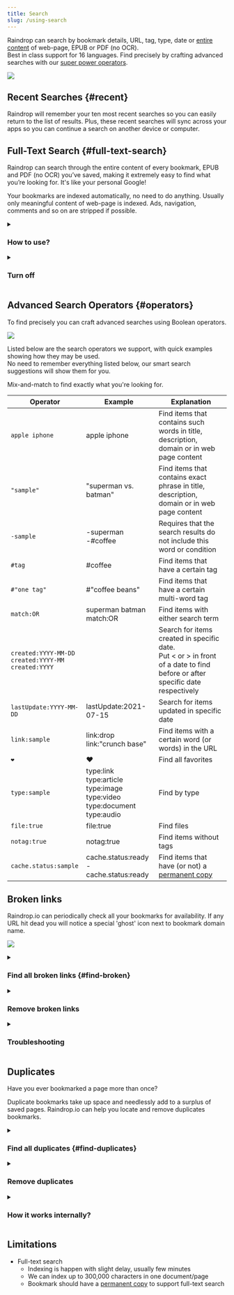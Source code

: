 ```yaml
---
title: Search
slug: /using-search
---
```

Raindrop can search by bookmark details, URL, tag, type, date or [entire content](#full-text-search) of web-page, EPUB or PDF (no OCR).   
Best in class support for 16 languages. Find precisely by crafting advanced searches with our [super power operators](#operators).

![](intro.png)

## Recent Searches {#recent}
Raindrop will remember your ten most recent searches so you can easily return to the list of results.
Plus, these recent searches will sync across your apps so you can continue a search on another device or computer.

## Full-Text Search {#full-text-search}
Raindrop can search through the entire content of every bookmark, EPUB and PDF (no OCR) you’ve saved, making it extremely easy to find what you’re looking for. It's like your personal Google!

Your bookmarks are indexed automatically, no need to do anything. Usually only meaningful content of web-page is indexed. Ads, navigation, comments and so on are stripped if possible.

<!------------------------------>
<details><summary>

### How to use?

</summary>

1. Be sure you have a [Pro plan](../../billing/premium-features.md)
2. Focus on a search field, type your request and press Enter

:::note
Be sure that newly added bookmark will not appear in search results immediately. We need some time as described in [this article](../permanent-copy/index.md#time) to copy and index each bookmark.
:::

</details>

<!------------------------------>
<details><summary>

### Turn off

</summary>

If you want to temporarly disable full-text search please select `In title/description` filter from suggestions.

Or type `info:` before your search query.

![](filters.png)

</details>

## Advanced Search Operators {#operators}

To find precisely you can craft advanced searches using Boolean operators.

![](operators.png)

Listed below are the search operators we support, with quick examples showing how they may be used.   
No need to remember everything listed below, our smart search suggestions will show them for you.

Mix-and-match to find exactly what you're looking for.

| Operator | Example | Explanation |
| - | - | - |
| `apple iphone`          | apple iphone              | Find items that contains such words in title, description, domain or in web page content |
| `"sample"`              | "superman vs. batman"     | Find items that contains exact phrase in title, description, domain or in web page content |
| `-sample`               | -superman <br/> -#coffee  | Requires that the search results do not include this word or condition |
| `#tag`                  | #coffee                   | Find items that have a certain tag |
| `#"one tag"`            | #"coffee beans"           | Find items that have a certain multi-word tag |
| `match:OR`              | superman batman match:OR  | Find items with either search term |
| `created:YYYY-MM-DD` <br/> `created:YYYY-MM` <br/> `created:YYYY` |  | Search for items created in specific date. <br/> Put < or > in front of a date to find before or after specific date respectively |
| `lastUpdate:YYYY-MM-DD` | lastUpdate:2021-07-15     | Search for items updated in specific date |
| `link:sample`           | link:drop <br/> link:"crunch base" | Find items with a certain word (or words) in the URL |
| `❤️`                     | ❤️                         | Find all favorites |
| `type:sample`           | type:link <br/> type:article <br/> type:image <br/> type:video <br/> type:document <br/> type:audio | Find by type |
| `file:true`             | file:true                 | Find files |
| `notag:true`            | notag:true                | Find items without tags |
| `cache.status:sample`   | cache.status:ready <br/> -cache.status:ready | Find items that have (or not) a [permanent copy](../backups/index.md#permanent-library) |


## Broken links
Raindrop.io can periodically check all your bookmarks for availability.
If any URL hit dead you will notice a special 'ghost' icon next to bookmark domain name.

![](brokens.png)


<!------------------------------>
<details><summary>

### Find all broken links {#find-broken}

</summary>

Select `Broken links` filter from search field suggestions.

:::info
Only available in [Pro plan](../../billing/premium-features.md)
:::

![](filters.png)

</details>


<!------------------------------>
<details><summary>

### Remove broken links

</summary>

1. [Find broken links](#find-broken) you want to remove
2. Highlight the items you want to remove by hovering over the items until the tick appears in the left corner, and then click on the tick.
3. Highlight as many items as you like, then click Remove in the menu bar at the top.

</details>


<!------------------------------>
<details><summary>

### Troubleshooting

</summary>

Check [this article](../../troubleshooting/false-broken-links/index.md) if you have any problems with broken links checker.

</details>




## Duplicates
Have you ever bookmarked a page more than once?

Duplicate bookmarks take up space and needlessly add to a surplus of saved pages.
Raindrop.io can help you locate and remove duplicates bookmarks.


<!------------------------------>
<details><summary>

### Find all duplicates {#find-duplicates}

</summary>

Select `Duplicates` filter from search field suggestions.

:::info
Only available in [Pro plan](../../billing/premium-features.md)
:::

:::tip
When you click on `Duplicates` filter you will see **only** duplicate bookmarks.
This list not includes **originals**. So it's safe to remove them all.
:::

![](filters.png)


</details>

<!------------------------------>
<details><summary>

### Remove duplicates

</summary>

1. [Find duplicates](#find-duplicates) you want to remove
2. Highlight the items you want to remove by hovering over the items until the tick appears in the left corner, and then click on the tick.
3. Highlight as many items as you like, then click Remove in the menu bar at the top.

</details>

<!------------------------------>
<details><summary>

### How it works internally?

</summary>

Bookmark considered as duplicate only if it URL is exactly the same to previously saved bookmark.   

All garbage from URL like different protocol, WWW, trailing slashes, useless query parameters (like referral id or advert source) and hash strings are ignored.

![](duplicates-how.jpg)

</details>


## Limitations
- Full-text search
    - Indexing is happen with slight delay, usually few minutes
    - We can index up to 300,000 characters in one document/page
    - Bookmark should have a [permanent copy](../permanent-copy/index.md) to support full-text search